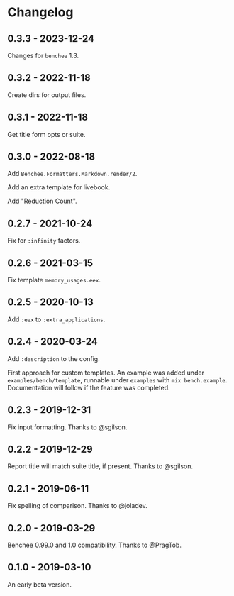 # Changelog

## 0.3.3 - 2023-12-24

Changes for `benchee` 1.3.

## 0.3.2 - 2022-11-18

Create dirs for output files.

## 0.3.1 - 2022-11-18

Get title form opts or suite.

## 0.3.0 - 2022-08-18

Add `Benchee.Formatters.Markdown.render/2`.

Add an extra template for livebook.

Add "Reduction Count".

## 0.2.7 - 2021-10-24

Fix for `:infinity` factors.

## 0.2.6 - 2021-03-15

Fix template `memory_usages.eex`.

## 0.2.5 - 2020-10-13

Add `:eex` to `:extra_applications`.

## 0.2.4 - 2020-03-24

Add `:description` to the config.

First approach for custom templates. An example was added under
`examples/bench/template`, runnable under `examples` with `mix bench.example`.
Documentation will follow if the feature was completed.

## 0.2.3 - 2019-12-31

Fix input formatting. Thanks to @sgilson.

## 0.2.2 - 2019-12-29

Report title will match suite title, if present. Thanks to @sgilson.

## 0.2.1 - 2019-06-11

Fix spelling of comparison. Thanks to @joladev.

## 0.2.0 - 2019-03-29

Benchee 0.99.0 and 1.0 compatibility. Thanks to @PragTob.

## 0.1.0 - 2019-03-10

An early beta version.
